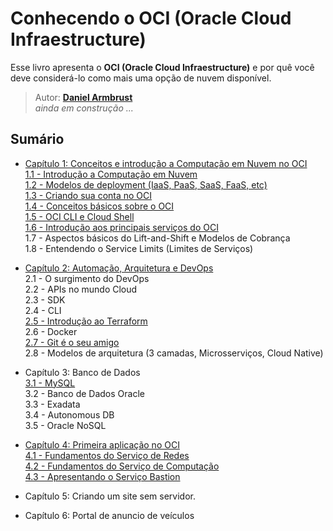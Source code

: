 # Conhecendo o OCI (Oracle Cloud Infraestructure)

Esse livro apresenta o **OCI (Oracle Cloud Infraestructure)** e por quê você deve considerá-lo como mais uma opção de nuvem disponível.

> Autor: **[Daniel Armbrust](https://github.com/daniel-armbrust)** <br>
> _ainda em construção ..._

## Sumário

- [Capítulo 1: Conceitos e introdução a Computação em Nuvem no OCI](https://github.com/daniel-armbrust/oci-book/blob/main/chapter-1/README.md) <br>
    [1.1 - Introdução a Computação em Nuvem](https://github.com/daniel-armbrust/oci-book/blob/main/chapter-1/1-1_intro-cloud-computing.md)<br>
    [1.2 - Modelos de deployment (IaaS, PaaS, SaaS, FaaS, etc)](https://github.com/daniel-armbrust/oci-book/blob/main/chapter-1/1-2_iaas-paas-saas.md) <br>
    [1.3 - Criando sua conta no OCI](https://github.com/daniel-armbrust/oci-book/blob/main/chapter-1/1-3_criando-sua-conta.md) <br>
    [1.4 - Conceitos básicos sobre o OCI](https://github.com/daniel-armbrust/oci-book/blob/main/chapter-1/1-4_conceitos-basicos.md) <br>
    [1.5 - OCI CLI e Cloud Shell](https://github.com/daniel-armbrust/oci-book/blob/main/chapter-1/1-5_ocicli-cloudshell.md)  
    [1.6 - Introdução aos principais serviços do OCI](https://github.com/daniel-armbrust/oci-book/blob/main/chapter-1/1-6_intro-principais-servicos.md) <br> 
    1.7 - Aspectos básicos do Lift-and-Shift e Modelos de Cobrança <br>
    1.8 - Entendendo o Service Limits (Limites de Serviços) <br>

- [Capítulo 2: Automação, Arquitetura e DevOps](https://github.com/daniel-armbrust/oci-book/blob/main/chapter-2/README.md) <br>
    2.1 - O surgimento do DevOps <br>
    2.2 - APIs no mundo Cloud <br>
    2.3 - SDK <br>
    2.4 - CLI <br>
    [2.5 - Introdução ao Terraform](https://github.com/daniel-armbrust/oci-book/blob/main/chapter-2/2-5_introducao-terraform.md) <br>
    2.6 - Docker <br>
    [2.7 - Git é o seu amigo](https://github.com/daniel-armbrust/oci-book/blob/main/chapter-2/2-7_git-amigo.md) <br>
    2.8 - Modelos de arquitetura (3 camadas, Microsserviços, Cloud Native) <br>

- Capítulo 3: Banco de Dados <br>
    [3.1 - MySQL](https://github.com/daniel-armbrust/oci-book/blob/main/chapter-3/3-1_mysql.md) <br>
    3.2 - Banco de Dados Oracle <br>
    3.3 - Exadata <br>
    3.4 - Autonomous DB <br>
    3.5 - Oracle NoSQL <br>

- [Capítulo 4: Primeira aplicação no OCI](https://github.com/daniel-armbrust/oci-book/blob/main/chapter-4/README.md) <br>
    [4.1 - Fundamentos do Serviço de Redes](https://github.com/daniel-armbrust/oci-book/blob/main/chapter-4/4-1_fundamentos-redes.md) <br>
    [4.2 - Fundamentos do Serviço de Computação](https://github.com/daniel-armbrust/oci-book/blob/main/chapter-4/4-2_fundamentos-computacao.md) <br>
    [4.3 - Apresentando o Serviço Bastion](https://github.com/daniel-armbrust/oci-book/blob/main/chapter-4/4-3_servico-bastion.md) <br>

- Capítulo 5: Criando um site sem servidor.

- Capítulo 6: Portal de anuncio de veículos
